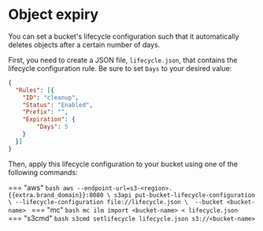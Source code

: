 # Object expiry

You can set a bucket's lifecycle configuration such that it automatically 
deletes objects after a certain number of days. 

First, you need to create a JSON file, `lifecycle.json`, that contains
the lifecycle configuration rule. Be sure to set `Days` to your
desired value:

```json
{
  "Rules": [{
    "ID": "cleanup",
    "Status": "Enabled",
    "Prefix": "",
    "Expiration": {
        "Days": 5
    }
  }]
}
```

Then, apply this lifecycle configuration to your bucket using one of
the following commands:

=== "aws"
    ```bash
    aws --endpoint-url=s3-<region>.{{extra.brand_domain}}:8080 \
      s3api put-bucket-lifecycle-configuration \
	  --lifecycle-configuration file://lifecycle.json \ 
	  --bucket <bucket-name>
    ```
=== "mc"
    ```bash
    mc ilm import <bucket-name> < lifecycle.json
    ```
=== "s3cmd"
    ```bash
	s3cmd setlifecycle lifecycle.json s3://<bucket-name>
    ```
